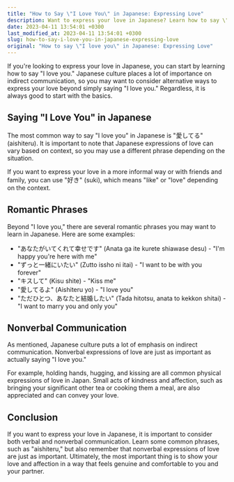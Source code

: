 ```yaml
---
title: "How to Say \"I Love You\" in Japanese: Expressing Love"
description: Want to express your love in Japanese? Learn how to say \"I love you\" and other romantic phrases in Japanese with this comprehensive guide.
date: 2023-04-11 13:54:01 +0300
last_modified_at: 2023-04-11 13:54:01 +0300
slug: how-to-say-i-love-you-in-japanese-expressing-love
original: "How to say \"I love you\" in Japanese: Expressing Love"
---
```

If you're looking to express your love in Japanese, you can start by learning how to say "I love you." Japanese culture places a lot of importance on indirect communication, so you may want to consider alternative ways to express your love beyond simply saying "I love you." Regardless, it is always good to start with the basics.

## Saying "I Love You" in Japanese

The most common way to say "I love you" in Japanese is "愛してる" (aishiteru). It is important to note that Japanese expressions of love can vary based on context, so you may use a different phrase depending on the situation.

If you want to express your love in a more informal way or with friends and family, you can use "好き" (suki), which means "like" or "love" depending on the context.

## Romantic Phrases

Beyond "I love you," there are several romantic phrases you may want to learn in Japanese. Here are some examples:

- "あなたがいてくれて幸せです" (Anata ga ite kurete shiawase desu) - "I'm happy you're here with me"
- "ずっと一緒にいたい" (Zutto issho ni itai) - "I want to be with you forever"
- "キスして" (Kisu shite) - "Kiss me"
- "愛してるよ" (Aishiteru yo) - "I love you"
- "ただひとつ、あなたと結婚したい" (Tada hitotsu, anata to kekkon shitai) - "I want to marry you and only you"

## Nonverbal Communication

As mentioned, Japanese culture puts a lot of emphasis on indirect communication. Nonverbal expressions of love are just as important as actually saying "I love you."

For example, holding hands, hugging, and kissing are all common physical expressions of love in Japan. Small acts of kindness and affection, such as bringing your significant other tea or cooking them a meal, are also appreciated and can convey your love.

## Conclusion

If you want to express your love in Japanese, it is important to consider both verbal and nonverbal communication. Learn some common phrases, such as "aishiteru," but also remember that nonverbal expressions of love are just as important. Ultimately, the most important thing is to show your love and affection in a way that feels genuine and comfortable to you and your partner.